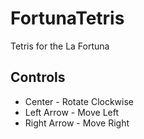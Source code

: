 # FortunaTetris
Tetris for the La Fortuna

## Controls
* Center - Rotate Clockwise
* Left Arrow - Move Left
* Right Arrow - Move Right 
